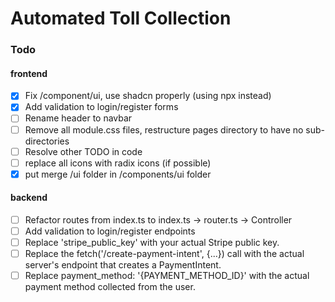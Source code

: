 # Automated Toll Collection

### Todo

#### frontend

- [x] Fix /component/ui, use shadcn properly (using npx instead)
- [x] Add validation to login/register forms
- [ ] Rename header to navbar
- [ ] Remove all module.css files, restructure pages directory to have no sub-directories
- [ ] Resolve other TODO in code
- [ ] replace all icons with radix icons (if possible)
- [x] put merge /ui folder in /components/ui folder

#### backend

- [ ] Refactor routes from index.ts to index.ts -> router.ts -> Controller
- [ ] Add validation to login/register endpoints
- [ ] Replace 'stripe_public_key' with your actual Stripe public key.
- [ ] Replace the fetch('/create-payment-intent', {...}) call with the actual server's endpoint that creates a PaymentIntent.
- [ ] Replace payment_method: '{PAYMENT_METHOD_ID}' with the actual payment method collected from the user.

